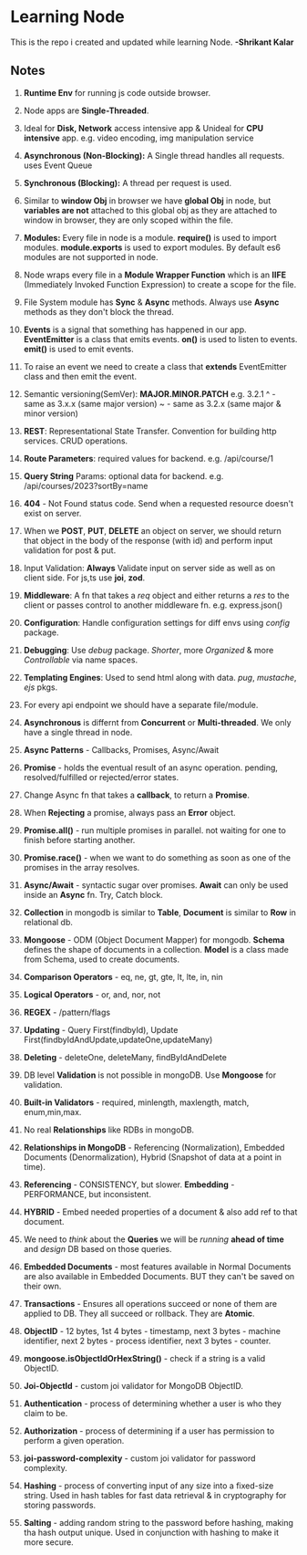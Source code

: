 # **Learning Node**

This is the repo i created and updated while learning Node. **-Shrikant Kalar**

## Notes

1. **Runtime Env** for running js code outside browser.

2. Node apps are **Single-Threaded**.

3. Ideal for **Disk, Network** access intensive app & Unideal for **CPU intensive** app. e.g. video encoding, img manipulation service

4. **Asynchronous (Non-Blocking):** A Single thread handles all requests. uses Event Queue

5. **Synchronous (Blocking):** A thread per request is used.

6. Similar to **window Obj** in browser we have **global Obj** in node, but **variables are not** attached to this global obj as they are attached to window in browser, they are only scoped within the file.

7. **Modules:** Every file in node is a module. **require()** is used to import modules. **module.exports** is used to export modules. By default es6 modules are not supported in node.

8. Node wraps every file in a **Module Wrapper Function** which is an **IIFE** (Immediately Invoked Function Expression) to create a scope for the file.

9. File System module has **Sync** & **Async** methods. Always use **Async** methods as they don't block the thread.

10. **Events** is a signal that something has happened in our app. **EventEmitter** is a class that emits events. **on()** is used to listen to events. **emit()** is used to emit events.

11. To raise an event we need to create a class that **extends** EventEmitter class and then emit the event.

12. Semantic versioning(SemVer): **MAJOR.MINOR.PATCH** e.g. 3.2.1
    ^ - same as 3.x.x (same major version)
    ~ - same as 3.2.x (same major & minor version)

13. **REST**: Representational State Transfer. Convention for building http services. CRUD operations.

14. **Route Parameters**: required values for backend. e.g. /api/course/1

15. **Query String** Params: optional data for backend. e.g. /api/courses/2023?sortBy=name

16. **404** - Not Found status code. Send when a requested resource doesn't exist on server.

17. When we **POST**, **PUT**, **DELETE** an object on server, we should return that object in the body of the response (with id) and perform input validation for post & put.

18. Input Validation: **Always** Validate input on server side as well as on client side. For js,ts use **joi**, **zod**.

19. **Middleware**: A fn that takes a _req_ object and either returns a _res_ to the client or passes control to another middleware fn. e.g. express.json()

20. **Configuration**: Handle configuration settings for diff envs using _config_ package.

21. **Debugging**: Use _debug_ package. _Shorter_, more _Organized_ & more _Controllable_ via name spaces.

22. **Templating Engines**: Used to send html along with data. _pug_, _mustache_, _ejs_ pkgs.

23. For every api endpoint we should have a separate file/module.

24. **Asynchronous** is differnt from **Concurrent** or **Multi-threaded**. We only have a single thread in node.

25. **Async Patterns** - Callbacks, Promises, Async/Await

26. **Promise** - holds the eventual result of an async operation. pending, resolved/fulfilled or rejected/error states.

27. Change Async fn that takes a **callback**, to return a **Promise**.

28. When **Rejecting** a promise, always pass an **Error** object.

29. **Promise.all()** - run multiple promises in parallel. not waiting for one to finish before starting another.

30. **Promise.race()** - when we want to do something as soon as one of the promises in the array resolves.

31. **Async/Await** - syntactic sugar over promises. **Await** can only be used inside an **Async** fn. Try, Catch block.

32. **Collection** in mongodb is similar to **Table**, **Document** is similar to **Row** in relational db.

33. **Mongoose** - ODM (Object Document Mapper) for mongodb. **Schema** defines the shape of documents in a collection. **Model** is a class made from Schema, used to create documents.

34. **Comparison Operators** - eq, ne, gt, gte, lt, lte, in, nin

35. **Logical Operators** - or, and, nor, not

36. **REGEX** - /pattern/flags

37. **Updating** - Query First(findbyId), Update First(findbyIdAndUpdate,updateOne,updateMany)

38. **Deleting** - deleteOne, deleteMany, findByIdAndDelete

39. DB level **Validation** is not possible in mongoDB. Use **Mongoose** for validation.

40. **Built-in Validators** - required, minlength, maxlength, match, enum,min,max.

41. No real **Relationships** like RDBs in mongoDB.

42. **Relationships in MongoDB** - Referencing (Normalization), Embedded Documents (Denormalization), Hybrid (Snapshot of data at a point in time).

43. **Referencing** - CONSISTENCY, but slower. **Embedding** - PERFORMANCE, but inconsistent.

44. **HYBRID** - Embed needed properties of a document & also add ref to that document.

45. We need to _think_ about the **Queries** we will be _running_ **ahead of time** and _design_ DB based on those queries.

46. **Embedded Documents** - most features available in Normal Documents are also available in Embedded Documents. BUT they can't be saved on their own.

47. **Transactions** - Ensures all operations succeed or none of them are applied to DB. They all succeed or rollback. They are **Atomic**.

48. **ObjectID** - 12 bytes, 1st 4 bytes - timestamp, next 3 bytes - machine identifier, next 2 bytes - process identifier, next 3 bytes - counter.

49. **mongoose.isObjectIdOrHexString()** - check if a string is a valid ObjectID.

50. **Joi-ObjectId** - custom joi validator for MongoDB ObjectID.

51. **Authentication** - process of determining whether a user is who they claim to be.

52. **Authorization** - process of determining if a user has permission to perform a given operation.

53. **joi-password-complexity** - custom joi validator for password complexity.

54. **Hashing** - process of converting input of any size into a fixed-size string. Used in hash tables for fast data retrieval & in cryptography for storing passwords.

55. **Salting** - adding random string to the password before hashing, making tha hash output unique. Used in conjunction with hashing to make it more secure.
